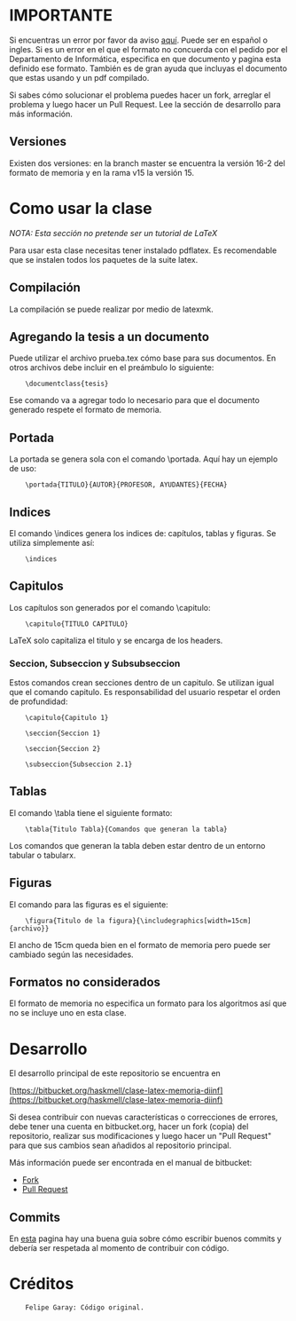 # IMPORTANTE

Si encuentras un error por favor da aviso [aquí](https://bitbucket.org/haskmell/clase-latex-memoria-diinf/issues?status=new&status=open).
Puede ser en español o ingles. Si es un error en el que el formato no concuerda
con el pedido por el Departamento de Informática, especifica en que documento y pagina esta
definido ese formato. También es de gran ayuda que incluyas el documento que
estas usando y un pdf compilado.


Si sabes cómo solucionar el problema puedes hacer un fork, arreglar el problema
y luego hacer un Pull Request. Lee la sección de desarrollo para más
información.


## Versiones

Existen dos versiones: en la branch master se encuentra la versión 16-2 del
formato de memoria y en la rama v15 la versión 15.

# Como usar la clase

*NOTA: Esta sección no pretende ser un tutorial de LaTeX*

Para usar esta clase necesitas tener instalado pdflatex. Es recomendable que se
instalen todos los paquetes de la suite latex.


## Compilación

La compilación se puede realizar por medio de latexmk.


## Agregando la tesis a un documento

Puede utilizar el archivo prueba.tex cómo base para sus documentos. En otros
archivos debe incluir en el preámbulo lo siguiente:

        \documentclass{tesis}
                
Ese comando va a agregar todo lo necesario para que el documento generado
respete el formato de memoria.


## Portada

La portada se genera sola con el comando \portada. Aquí hay un ejemplo de uso:

        \portada{TITULO}{AUTOR}{PROFESOR, AYUDANTES}{FECHA}
                
                
## Indices

El comando \indices genera los indices de: capítulos, tablas y figuras. Se
utiliza simplemente así:

        \indices



## Capitulos

Los capítulos son generados por el comando \capitulo:

        \capitulo{TITULO CAPITULO}
                
LaTeX solo capitaliza el titulo y se encarga de los headers.


### Seccion, Subseccion y Subsubseccion

Estos comandos crean secciones dentro de un capitulo. Se utilizan igual que el
comando capitulo. Es responsabilidad del usuario respetar el orden de
profundidad:


        \capitulo{Capitulo 1}

        \seccion{Seccion 1}

        \seccion{Seccion 2}

        \subseccion{Subseccion 2.1}
                

## Tablas

El comando \tabla tiene el siguiente formato:

        \tabla{Titulo Tabla}{Comandos que generan la tabla}
                

Los comandos que generan la tabla deben estar dentro de un entorno tabular o
tabularx.


## Figuras

El comando para las figuras es el siguiente:

        \figura{Titulo de la figura}{\includegraphics[width=15cm]{archivo}}
                
El ancho de 15cm queda bien en el formato de memoria pero puede ser cambiado
según las necesidades.



## Formatos no considerados

El formato de memoria no especifica un formato para los algoritmos así que no se
incluye uno en esta clase.



# Desarrollo

El desarrollo principal de este repositorio se encuentra en

[https://bitbucket.org/haskmell/clase-latex-memoria-diinf](https://bitbucket.org/haskmell/clase-latex-memoria-diinf)
        
Si desea contribuir con nuevas características o correcciones de errores, debe tener una cuenta
en bitbucket.org, hacer un fork (copia) del repositorio, realizar sus
modificaciones y luego hacer un "Pull Request" para que sus cambios sean
añadidos al repositorio principal.

Más información puede ser encontrada en el manual de bitbucket:

* [Fork](https://confluence.atlassian.com/display/BITBUCKET/Forking+a+Repository)
* [Pull Request](https://confluence.atlassian.com/display/BITBUCKET/Working+with+pull+requests)

## Commits

En [esta](http://tbaggery.com/2008/04/19/a-note-about-git-commit-messages.html)
pagina hay una buena guia sobre cómo escribir buenos commits y debería ser
respetada al momento de contribuir con código.

# Créditos

        Felipe Garay: Código original.
